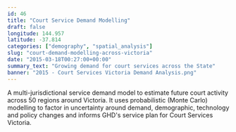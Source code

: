 ```yaml
---
id: 46
title: "Court Service Demand Modelling"
draft: false
longitude: 144.957
latitude: -37.814
categories: ["demography", "spatial_analysis"]
slug: "court-demand-modelling-across-victoria"
date: "2015-03-18T00:27:00+00:00"
summary_text: "Growing demand for court services across the State"
banner: "2015 - Court Services Victoria Demand Analysis.png"
---
```


A multi-jurisdictional service demand model to estimate future court activity across 50 regions around Victoria. It uses probabilistic (Monte Carlo) modelling to factor in uncertainty around demand, demographic, technology and policy changes and informs GHD's service plan for Court Services Victoria.&nbsp;
